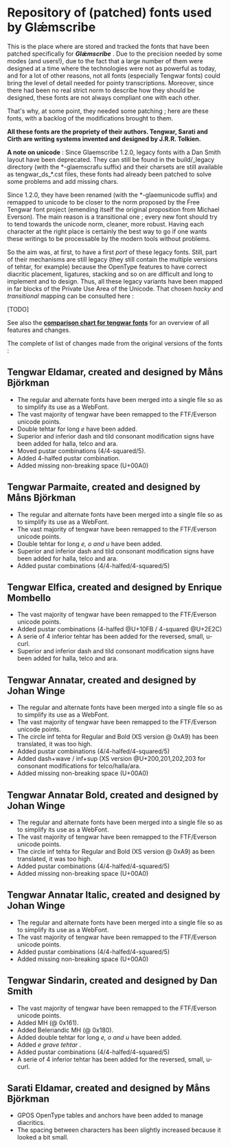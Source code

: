 # Repository of (patched) fonts used by Glǽmscribe

This is the place where are stored and tracked the fonts that have been patched specifically for **_Glǽmscribe_** . Due to the precision needed by some modes (and users!), due to the fact that a large number of them were designed at a time where the technologies were not as powerful as today, and for a lot of other reasons, not all fonts (especially Tengwar fonts) could bring the level of detail needed for pointy transcriptions. Moreover, since there had been no real strict norm to describe how they should be designed, these fonts are not always compliant one with each other.

That's why, at some point, they needed some patching ; here are these fonts, with a backlog of the modifications brought to them.

**All these fonts are the propriety of their authors. Tengwar, Sarati and Cirth are writing systems invented and designed by J.R.R. Tolkien.**

**A note on unicode** : Since Glaemscribe 1.2.0, legacy fonts with a Dan Smith layout have been deprecated. They can still be found in the build/\_legacy directory (with the \*-glaemscrafu suffix) and their charsets are still available as tengwar\_ds\_\*.cst files, these fonts had already been patched to solve some problems and add missing chars. 

Since 1.2.0, they have been renamed (with the \*-glaemunicode suffix) and remapped to unicode to be closer to the norm proposed by the Free Tengwar font project (emending itself the original proposition from Michael Everson). The main reason is a transitional one ; every new font should try to tend towards the unicode norm, cleaner, more robust. Having each character at the right place is certainly the best way to go if one wants these writings to be processable by the modern tools without problems.

So the aim was, at first, to have a first *port* of these legacy fonts. Still, part of their mechanisms are still legacy (they still contain the multiple versions of tehtar, for example) because the OpenType features to have correct diacritic placement, ligatures, stacking and so on are difficult and long to implement and to design. Thus, all these legacy variants have been mapped in far blocks of the Private Use Area of the Unicode. That chosen *hacky* and *transitional* mapping can be consulted here :

[TODO]

See also the [**comparison chart for tengwar fonts**](http://htmlpreview.github.io/?https://github.com/BenTalagan/glaemscribe/blob/master/fonts/doc/glaemscribe_tengwar_fonts.html) for an overview of all features and changes.

The complete of list of changes made from the original versions of the fonts :

**Tengwar Eldamar**, created and designed by **Måns Björkman**
--------------------------------------------------------------
 
* The regular and alternate fonts have been merged into a single file so as to simplify its use as a WebFont.
* The vast majority of tengwar have been remapped to the FTF/Everson unicode points.
* Double tehtar for long _e_ have been added.
* Superior and inferior dash and tild consonant modification signs have been added for halla, telco and ara.
* Moved pustar combinations (4/4-squared/5).
* Added 4-halfed pustar combination.
* Added missing non-breaking space (U+00A0)

**Tengwar Parmaite**, created and designed by **Måns Björkman**
--------------------------------------------------------------

* The regular and alternate fonts have been merged into a single file so as to simplify its use as a WebFont.
* The vast majority of tengwar have been remapped to the FTF/Everson unicode points.
* Double tehtar for long _e, o and u_ have been added.
* Superior and inferior dash and tild consonant modification signs have been added for halla, telco and ara.
* Added pustar combinations (4/4-halfed/4-squared/5)

**Tengwar Elfica**, created and designed by **Enrique Mombello**
--------------------------------------------------------------

* The vast majority of tengwar have been remapped to the FTF/Everson unicode points.
* Added pustar combinations (4-halfed @U+10FB / 4-squared @U+2E2C)
* A serie of 4 inferior tehtar has been added for the reversed, small, u-curl.
* Superior and inferior dash and tild consonant modification signs have been added for halla, telco and ara.

**Tengwar Annatar**, created and designed by **Johan Winge**
--------------------------------------------------------------

* The regular and alternate fonts have been merged into a single file so as to simplify its use as a WebFont.
* The vast majority of tengwar have been remapped to the FTF/Everson unicode points.
* The circle inf tehta for Regular and Bold (XS version @ 0xA9) has been translated, it was too high.
* Added pustar combinations (4/4-halfed/4-squared/5)
* Added dash+wave / inf+sup (XS version @U+200,201,202,203 for consonant modifications for telco/halla/ara.
* Added missing non-breaking space (U+00A0)

**Tengwar Annatar Bold**, created and designed by **Johan Winge**
--------------------------------------------------------------

* The regular and alternate fonts have been merged into a single file so as to simplify its use as a WebFont.
* The vast majority of tengwar have been remapped to the FTF/Everson unicode points.
* The circle inf tehta for Regular and Bold (XS version @ 0xA9) as been translated, it was too high.
* Added pustar combinations (4/4-halfed/4-squared/5)
* Added missing non-breaking space (U+00A0)

**Tengwar Annatar Italic**, created and designed by **Johan Winge**
--------------------------------------------------------------

* The regular and alternate fonts have been merged into a single file so as to simplify its use as a WebFont.
* The vast majority of tengwar have been remapped to the FTF/Everson unicode points.
* Added pustar combinations (4/4-halfed/4-squared/5)
* Added missing non-breaking space (U+00A0)

**Tengwar Sindarin**, created and designed by **Dan Smith**
--------------------------------------------------------------

* The vast majority of tengwar have been remapped to the FTF/Everson unicode points.
* Added MH (@ 0x161).
* Added Beleriandic MH (@ 0x180).
* Added double tehtar for long _e, o and u_ have been added.
* Added _e grave tehtar_ . 
* Added pustar combinations (4/4-halfed/4-squared/5)
* A serie of 4 inferior tehtar has been added for the reversed, small, u-curl.
  
**Sarati Eldamar**, created and designed by **Måns Björkman**
--------------------------------------------------------------

* GPOS OpenType tables and anchors have been added to manage diacritics.
* The spacing between characters has been slightly increased because it looked a bit small.


